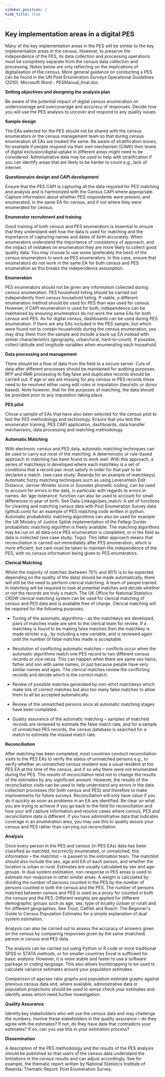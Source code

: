 ```yaml
---
sidebar_position: 2
hide_title: true
---
```


## Key implementation areas in a digital PES

Many of the key implementation areas in the PES will be similar to the key implementation areas in the census. However, to preserve the independence of the PES, its data collection and processing operations must be completely separate from the census data collection and processing. Notes below are only reflecting on the implications of digitalisation of the census. More general guidance on conducting a PES can be found in the UN Post Enumeration Surveys Operational Guidelines (2010). Microsoft Word - PESManual_final.doc

**Setting objectives and designing the analysis plan**

Be aware of the potential impact of digital census enumeration on undercoverage and overcoverage and accuracy of responses. Decide how you will use the PES analysis to uncover and respond to any quality issues. 


**Sample design**

The EAs selected for the PES should not be shared with the census enumerators or the census management team so that during census enumeration all EAs are treated the same. Be aware of stratification issues, for example if people respond via their own mechanism (CAWI) then levels of digital exclusion/digital uptake in different areas might need to be considered. Administrative data may be used to help with stratification if you can identify areas that are likely to be harder to count e.g., lack of internet.


**Questionnaire design and CAPI development**

Ensure that the PES CAPI is capturing all the data required for PES matching and analysis and is harmonized with the Census CAPI where appropriate. Capture information about whether PES respondents were present, and enumerated, in the same EA for census, and if not where they were enumerated for census. 

**Enumerator recruitment and training**

Good training of both census and PES enumerators is essential to ensure that they understand well how the data is used for matching and the importance of capturing names and dates of birth accurately. When enumerators understand the importance of consistency of approach, and the impact of mistakes on enumeration they are more likely to collect good quality data. You may choose to use some (preferably the best) of the census enumerators to work as PES enumerators. In this case, ensure that enumerators do not work in the same EA for both census and PES enumeration as this breaks the independence assumption.  

**Enumeration**

PES enumerators should not be given any information collected during census enumeration. PES household listing should be carried out independently from census household listing. If viable, a different enumeration method should be used for PES than was used for census. However, if CAPI enumeration is used for both, independence can be maintained by ensuring enumerators do not work the same EAs for both census and PES. As for digital census, dashboards can be used during PES enumeration. If there are any EAs included in the PES sample, but which were found not to contain households during the census enumeration, you may drop them from the sample and include a back-up EA instead with similar characteristics (geography, urban/rural, hard-to-count). If possible, collect latitude and longitude variables when enumerating each household.

**Data processing and management**

There should be a flow of data from the field to a secure server. Cuts of data after different processes should be maintained for auditing purposes. RFP and RMR processing to flag false and duplicates records should be carried out. If age or sex are missing for any census or PES records these need to be resolved either using edit rules or imputation (heuristic or donor based). Note however, that for the purposes of matching, the data should be provided prior to any imputation taking place.



**PES pilot**

Chose a sample of EAs that have also been selected for the census pilot to test the PES methodology and technology. Ensure that you test the enumerator training, PES CAPI application, dashboards, data transfer mechanisms, data processing and matching methodology. 


**Automatic Matching**

With electronic census and PES data, automatic matching techniques can be used to carry out most of the matching. A deterministic or rule-based approach to matching has been found to work well. With this approach, a series of matchkeys is developed where each matchkey is a set of conditions that a record pair must satisfy in order for that pair to be declared a match. (see case study: Rwanda for an example of matchkeys). Automatic fuzzy matching techniques such as using Levenshtein Edit Distance, Jarrow-Winkler score or Soundex phonetic coding, can be used to account for errors in the data, in particular with regards to errors in names. An ’age-tolerance’ function can also be used to account for small differences in year of birth. See Data-Linkage/pes_match: A set of functions for cleaning and matching census data with Post Enumeration Survey data (github.com) for an example of PES matching code written in python. Automatic probabilistic matching algorithms can also be used for example the UK Ministry of Justice Splink implementation of the Fellegi-Sunter probabilistic matching algorithm is freely available. The matching algorithms may be run on all data once PES enumeration is completed, or in the field as data is collected (see case study: Togo). This latter approach means that reconciliation is carried out immediately after PES enumeration, which is more efficient, but care must be taken to maintain the independence of the PES, with no census information being given to PES enumerators.

**Clerical Matching**

Whilst the majority of matches (between 70% and 90% is to be expected depending on the quality of the data) should be made automatically, there will still be the need to perform clerical matching. A team of people trained in matching will be required to look at potential matches and decide whether or not the records are truly a match. The UK Office for National Statistics CROW clerical matching system can be used for clerical matching of census and PES data and is available free of charge. Clerical matching will be required for the following purposes:

- Tuning of the automatic algorithms – as the matchkeys are developed, pairs of matches made are sent to the clerical team for review. If a matchkey is found to be making false matches then the matchkey is made stricter e.g., by including a new variable, and is reviewed again until the number of false matches made is acceptable.

- Resolution of conflicting automatic matches – conflicts occur when the automatic algorithms match one PES record to two different census records or vice versa. This can happen when there are same sex twins, father and son with same names, or just because people have very similar names and ages. The clerical matches review the conflicting records and decide which is the correct match.

- Review of possible matches generated by non-strict matchkeys which make lots of correct matches but also too many false matches to allow them to all be accepted automatically.

- Review of the unmatched persons once all automatic matching stages have been completed.

- Quality assurance of the automatic matching – samples of matched records are reviewed to estimate the false match rate, and for a sample of unmatched PES records, the census database is searched for a match to estimate the missed match rate.


**Reconciliation**

After matching has been completed, most countries conduct reconciliation visits to the PES EAs to verify the status of unmatched persons e.g., to verify whether an unmatched census resident was a usual resident at the PES EA at the time of the census, and if so why there were not enumerated during the PES. The results of reconciliation tend not to change the results of the estimates by any significant amount. However, the results of the reconciliation visits can be used to help understand any errors in the data collection processes (for both census and PES) and therefore to make improvements for future surveys. Reconciliation will only have value if you do it quickly as soon as problems in an EA are identified. Be clear on what you are trying to achieve if you go back to the field for reconciliation and how your will capture information and resolve cases where census, PES and reconciliation data is different. If you have administrative data that indicates coverage in an enumeration area, you may use this to quality assure your census and PES rather than carrying out reconciliation.

**Analysis**

Once every person in the PES and census (in PES EAs) data has been classified as matched, incorrectly enumerated, or unmatched, this information – the matchlist – is passed to the estimation team. The matchlist should also include the sex, age and EA of each person, and whether the location is urban or rural. Estimates are usually calculated by sex and age-groups. In dual system estimation, non-response in PES areas is used to estimate non-response in other similar areas. A weight is calculated by dividing the number of persons counted in the PES by the number of persons counted in both the census and the PES. The number of persons matched between census and PES is used as a proxy for counted in both the census and the PES. Different weights are applied for different demographic groups such as age, sex, type of locality (urban or rural) and for different geographies. See Trout, Catfish and Roach: The Beginner's Guide to Census Population Estimates for a simple explanation of dual system estimation.

Analysis can also be carried out to assess the accuracy of answers given on the census by comparing responses given by the same (matched) person in census and PES data.

The analysis can be carried out using Python or R code or more traditional SPSS or STATA methods, or for smaller countries Excel is sufficient for basic analysis. However, it is more stable and faster to use a software package or coding language.  This also allows bootstrapping to be used to calculate variance estimates around your population estimates.

Comparison of age/sex ratio graphs and population estimate graphs against previous census data and, where available, administrative data or population projections should be used to sense check your estimates and identify areas which need further investigation.


**Quality Assurance**

Identify key stakeholders who will use the census data and may challenge the numbers. Involve these stakeholders in the quality assurance – do they agree with the estimates? If not, do they have data that contradicts your estimates? If so, can you use this in your estimation process?

**Dissemination**

A description of the PES methodology and the results of the PES analysis should be published so that users of the census data understand the limitations in the census results and can adjust accordingly. See for example, the thematic report written by National Statistics Institute of Rwanda: Thematic Report: Post Enumeration Survey.

